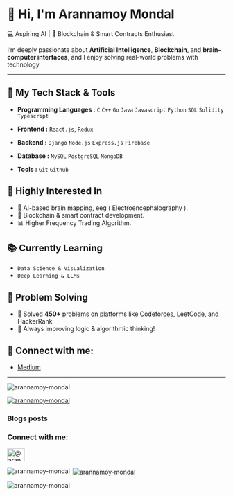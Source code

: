 # 👋 Hi, I'm Arannamoy Mondal

<!--🎓 Dual Bachelor's Student | -->
💻 Aspiring AI | 🌊  Blockchain & Smart Contracts Enthusiast

<!--Welcome to my GitHub profile! I'm currently pursuing a dual degree in:
- 🛠 **Naval Architecture and Marine Engineering (NAME)** from **BUET**
- 💻 **Computer Science and Engineering (CSE)** from **UAP** -->

I’m deeply passionate about **Artificial Intelligence**, **Blockchain**, and **brain-computer interfaces**, and I enjoy solving real-world problems with technology.

---

## 🚀 My Tech Stack & Tools
- **Programming Languages :** `C` `C++` `Go` `Java` `Javascript` `Python` `SQL` `Solidity` `Typescript` 
- **Frontend :** `React.js`, `Redux`

- **Backend :** `Django` `Node.js` `Express.js` `Firebase`

- **Database :** `MySQL` `PostgreSQL` `MongoDB` 

- **Tools :** `Git` `Github`

## 🌟 Highly Interested In
<!-- & Projects -->
- 🤖 AI-based brain mapping, eeg ( Electroencephalography ).
- 🔗 Blockchain & smart contract development.
- 📊 Higher Frequency Trading Algorithm.

<!-- 
- 🧥 Winter Clothing Donation Platform for Bangladesh
- 📚 Currently enrolled in [IIT Guwahati's BSc in Data Science & AI](https://www.iitg.ac.in/acad/bsc-dsai/) -->


## 📚 Currently Learning
- `Data Science & Visualization`
- `Deep Learning & LLMs`


## 🧠 Problem Solving
- 🔢 Solved **450+** problems on platforms like Codeforces, LeetCode, and HackerRank
- 🚀 Always improving logic & algorithmic thinking!
  
<!-- ### 📍 Platforms: -->

## 📲 Connect with me:

- [Medium](https://arannamoymondal.medium.com/)
---

<!--## 🚀 Projects

### 🏠 Qrent - Rental Management Platform
A web application designed to simplify property rental management, enabling landlords and tenants to manage listings and agreements efficiently.
- **Tech Stack:** `HTML` `CSS` `Javascript` `Django Rest Framework`
- [💻 GitHub Repo](https://github.com/Arannamoy-Mondal/qrent)

### 📚 Your Library -  Library Management System
A web application to organize, track, and review book collection with user-friendly features like book status, ratings.
- **Tech Stack:** `Django`
- [💻 GitHub Repo](https://github.com/Arannamoy-Mondal/Your-Library)

### 📅 Event Management System (Java & JavaFX)
A desktop application to manage events, including scheduling, participant registration, and notifications using Java and JavaFX.
- **Tech Stack:** `Java` `JavaFX`
- [💻 GitHub Repo](https://github.com/Arannamoy-Mondal/Event-Management-Project-Using-Java-and-JavaFX)

### 📊 Cryptocurrency Yearly Market Analysis Using SQL
A SQL-based database system to analyze global crypto adoption, transaction cost, ATM locations, and market metrics.  
- **Tech Stack:** `MySQL` `ERD` `Normalization` `MSSQL`
- [💻 GitHub Repo](https://github.com/Arannamoy-Mondal/Cryptocurrency-Yearly-Market-Analysis-Using-SQL)

### 🧥 Winter Clothing Donation Platform
A responsive web application for organizing and tracking winter clothing donation campaigns in Bangladesh.  
- **Tech Stack:** `React` `Tailwind CSS` `Firebase Auth`
- [💻 GitHub Repo](https://github.com/Arannamoy-Mondal/PHW-A-9)

### 🤝 Crowdcude - Crowd Funding Platform
A web platform that enables users to create and support fundraising campaigns.

- **Tech Stack:** `React` `Node.js` `Express.js` `MongoDB` `Firebase Auth`
- [💻 GitHub Repo](https://github.com/Arannamoy-Mondal/PHW-A-10-Frontend)


<!--
## 📫 Let's Connect!

[![LinkedIn](https://img.shields.io/badge/-LinkedIn-0077B5?style=flat&logo=linkedin)](https://www.linkedin.com/in/arannamoymondal)
[![Email](https://img.shields.io/badge/-Email-D14836?style=flat&logo=gmail)](mailto:arannamoymondal@gmail.com)
[![Portfolio](https://img.shields.io/badge/-Portfolio-000000?style=flat&logo=github)](https://github.com/Arannamoy-Mondal)

---

_“Striving to blend the power of engineering, intelligence, and creativity to make a meaningful impact.”_ -->




<!-- Customize -->



<p align="left"> <img src="https://komarev.com/ghpvc/?username=arannamoy-mondal&label=Profile%20views&color=0e75b6&style=flat" alt="arannamoy-mondal" /> </p>

<p align="left"> <a href="https://github.com/ryo-ma/github-profile-trophy"><img src="https://github-profile-trophy.vercel.app/?username=arannamoy-mondal" alt="arannamoy-mondal" /></a> </p>

### Blogs posts
<!-- BLOG-POST-LIST:START -->
<!-- BLOG-POST-LIST:END -->

<h3 align="left">Connect with me:</h3>
<p align="left">
<a href="https://medium.com/@arannamoymondal" target="blank"><img align="center" src="https://raw.githubusercontent.com/rahuldkjain/github-profile-readme-generator/master/src/images/icons/Social/medium.svg" alt="@arannamoy-mondal" height="30" width="40" /></a>
</p>

<p><img align="left" src="https://github-readme-stats.vercel.app/api/top-langs?username=arannamoy-mondal&show_icons=true&locale=en&layout=compact" alt="arannamoy-mondal" /></p>

<p>&nbsp;<img align="center" src="https://github-readme-stats.vercel.app/api?username=arannamoy-mondal&show_icons=true&locale=en" alt="arannamoy-mondal" /></p>

<p><img align="center" src="https://github-readme-streak-stats.herokuapp.com/?user=arannamoy-mondal&" alt="arannamoy-mondal" /></p>
